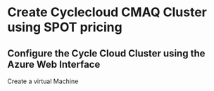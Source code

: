 # Create Cyclecloud CMAQ Cluster using SPOT pricing

## Configure the Cycle Cloud Cluster using the Azure Web Interface

Create a virtual Machine

```
